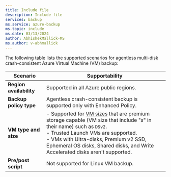 ```yaml
---
title: Include file
description: Include file
services: backup
ms.service: azure-backup
ms.topic: include
ms.date: 03/13/2024
author: AbhishekMallick-MS
ms.author: v-abhmallick
---
```


The following table lists the supported scenarios for agentless multi-disk crash-consistent Azure Virtual Machine (VM) backup:

Scenario | Supportability
--- | ---
**Region availability** | Supported in all Azure public regions.
**Backup policy type** | Agentless crash-consistent backup is supported only with Enhanced Policy.
**VM type and size** | - Supported for [VM sizes](/azure/virtual-machines/vm-naming-conventions) that are premium storage capable (VM size that include "*s*" in their name) such as `DSv2`.   <br> - Trusted Launch VMs are supported. <br> - VMs with Ultra-disks, Premium v2 SSD, Ephemeral OS disks, Shared disks, and Write Accelerated disks aren't supported. 
**Pre/post script** | Not supported for Linux VM backup.
